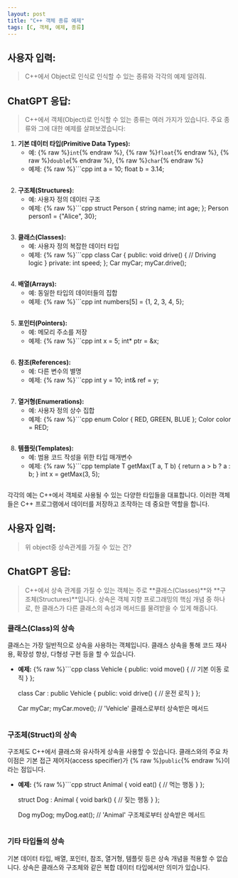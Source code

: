 ```yaml
---
layout: post
title: "C++ 객체 종류 예제"
tags: [C, 객체, 예제, 종류]
---
```


## 사용자 입력:
> C++에서 Object로 인식로 인식할 수 있는 종류와 각각의 예제 알려줘.

## ChatGPT 응답:
> C++에서 객체(Object)로 인식할 수 있는 종류는 여러 가지가 있습니다. 주요 종류와 그에 대한 예제를 살펴보겠습니다:

1. **기본 데이터 타입(Primitive Data Types):** 
   - 예: {% raw %}`int`{% endraw %}, {% raw %}`float`{% endraw %}, {% raw %}`double`{% endraw %}, {% raw %}`char`{% endraw %}
   - 예제: 
     {% raw %}```cpp
     int a = 10;
     float b = 3.14;
     ```{% endraw %}

2. **구조체(Structures):**
   - 예: 사용자 정의 데이터 구조
   - 예제:
     {% raw %}```cpp
     struct Person {
       string name;
       int age;
     };
     Person person1 = {"Alice", 30};
     ```{% endraw %}

3. **클래스(Classes):**
   - 예: 사용자 정의 복잡한 데이터 타입
   - 예제:
     {% raw %}```cpp
     class Car {
     public:
       void drive() {
         // Driving logic
       }
     private:
       int speed;
     };
     Car myCar;
     myCar.drive();
     ```{% endraw %}

4. **배열(Arrays):**
   - 예: 동일한 타입의 데이터들의 집합
   - 예제:
     {% raw %}```cpp
     int numbers[5] = {1, 2, 3, 4, 5};
     ```{% endraw %}

5. **포인터(Pointers):**
   - 예: 메모리 주소를 저장
   - 예제:
     {% raw %}```cpp
     int x = 5;
     int* ptr = &x;
     ```{% endraw %}

6. **참조(References):**
   - 예: 다른 변수의 별명
   - 예제:
     {% raw %}```cpp
     int y = 10;
     int& ref = y;
     ```{% endraw %}

7. **열거형(Enumerations):**
   - 예: 사용자 정의 상수 집합
   - 예제:
     {% raw %}```cpp
     enum Color { RED, GREEN, BLUE };
     Color color = RED;
     ```{% endraw %}

8. **템플릿(Templates):**
   - 예: 범용 코드 작성을 위한 타입 매개변수
   - 예제:
     {% raw %}```cpp
     template <typename T>
     T getMax(T a, T b) {
       return a > b ? a : b;
     }
     int x = getMax<int>(3, 5);
     ```{% endraw %}

각각의 예는 C++에서 객체로 사용될 수 있는 다양한 타입들을 대표합니다. 이러한 객체들은 C++ 프로그램에서 데이터를 저장하고 조작하는 데 중요한 역할을 합니다.

## 사용자 입력:
> 위 object중 상속관계를 가질 수 있는 건?

## ChatGPT 응답:
> C++에서 상속 관계를 가질 수 있는 객체는 주로 **클래스(Classes)**와 **구조체(Structures)**입니다. 상속은 객체 지향 프로그래밍의 핵심 개념 중 하나로, 한 클래스가 다른 클래스의 속성과 메서드를 물려받을 수 있게 해줍니다.

### 클래스(Class)의 상속
클래스는 가장 일반적으로 상속을 사용하는 객체입니다. 클래스 상속을 통해 코드 재사용, 확장성 향상, 다형성 구현 등을 할 수 있습니다.

- **예제:**
  {% raw %}```cpp
  class Vehicle {
  public:
      void move() {
          // 기본 이동 로직
      }
  };

  class Car : public Vehicle {
  public:
      void drive() {
          // 운전 로직
      }
  };

  Car myCar;
  myCar.move(); // 'Vehicle' 클래스로부터 상속받은 메서드
  ```{% endraw %}

### 구조체(Struct)의 상속
구조체도 C++에서 클래스와 유사하게 상속을 사용할 수 있습니다. 클래스와의 주요 차이점은 기본 접근 제어자(access specifier)가 {% raw %}`public`{% endraw %}이라는 점입니다.

- **예제:**
  {% raw %}```cpp
  struct Animal {
      void eat() {
          // 먹는 행동
      }
  };

  struct Dog : Animal {
      void bark() {
          // 짖는 행동
      }
  };

  Dog myDog;
  myDog.eat(); // 'Animal' 구조체로부터 상속받은 메서드
  ```{% endraw %}

### 기타 타입들의 상속
기본 데이터 타입, 배열, 포인터, 참조, 열거형, 템플릿 등은 상속 개념을 적용할 수 없습니다. 상속은 클래스와 구조체와 같은 복합 데이터 타입에서만 의미가 있습니다.

